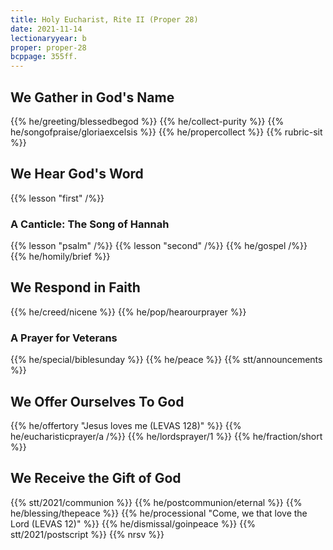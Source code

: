 ```yaml
---
title: Holy Eucharist, Rite II (Proper 28)
date: 2021-11-14
lectionaryyear: b
proper: proper-28
bcppage: 355ff.
---
```


## We Gather in God's Name
{{% he/greeting/blessedbegod %}}
{{% he/collect-purity %}}
{{% he/songofpraise/gloriaexcelsis %}}
{{% he/propercollect %}}
{{% rubric-sit %}}

## We Hear God's Word
{{% lesson "first" /%}}
### A Canticle: The Song of Hannah
{{% lesson "psalm" /%}}
{{% lesson "second" /%}}
{{% he/gospel /%}}
{{% he/homily/brief %}}

## We Respond in Faith
{{% he/creed/nicene %}}
{{% he/pop/hearourprayer %}}
### A Prayer for Veterans
{{% he/special/biblesunday %}}
{{% he/peace %}}
{{% stt/announcements %}}

## We Offer Ourselves To God
{{% he/offertory "Jesus loves me (LEVAS 128)" %}}
{{% he/eucharisticprayer/a /%}}
{{% he/lordsprayer/1 %}}
{{% he/fraction/short %}}

## We Receive the Gift of God
{{% stt/2021/communion %}}
{{% he/postcommunion/eternal %}}
{{% he/blessing/thepeace %}}
{{% he/processional "Come, we that love the Lord (LEVAS 12)" %}}
{{% he/dismissal/goinpeace %}}
{{% stt/2021/postscript %}}
{{% nrsv %}}
